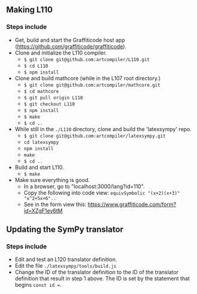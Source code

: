 ## Making L110

### Steps include

* Get, build and start the Graffiticode host app (https://github.com/graffiticode/graffiticode).
* Clone and initialize the L110 compiler.
  * `$ git clone git@github.com:artcompiler/L110.git`
  * `$ cd L110`
  * `$ npm install`
* Clone and build mathcore (while in the L107 root directory.)
  * `$ git clone git@github.com:artcompiler/mathcore.git`
  * `$ cd mathcore`
  * `$ git pull origin L110`
  * `$ git checkout L110`
  * `$ npm install`
  * `$ make`
  * `$ cd ..`
* While still in the `./L110` directory, clone and build the 'latexsympy' repo.
  * `$ git clone git@github.com:artcompiler/latexsympy.git`
  * `cd latexsympy`
  * `npm install`
  * `make`
  * `$ cd ..`
* Build and start L110.
  * `$ make`
* Make sure everything is good.
  * In a browser, go to "localhost:3000/lang?id=110".
  * Copy the following into code view: `equivSymbolic "(x+2)(x+3)" "x^2+5x+6"..`
  * See in the form view this: https://www.graffiticode.com/form?id=XZgF1ev6tM

## Updating the SymPy translator

### Steps include

* Edit and test an L120 translator definition.
* Edit the file `./latexsympy/tools/build.js`
* Change the ID of the translator definition to the ID of the translator definition that result in step 1 above. The ID is set by the statement that begins `const id =`. 
